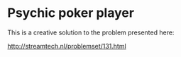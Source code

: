Psychic poker player
====================

This is a creative solution to the problem presented here:

http://streamtech.nl/problemset/131.html
